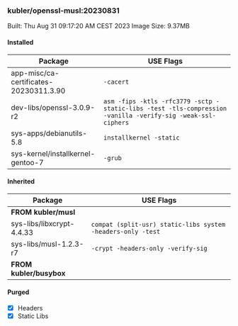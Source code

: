 ### kubler/openssl-musl:20230831

Built: Thu Aug 31 09:17:20 AM CEST 2023
Image Size: 9.37MB

#### Installed
Package | USE Flags
--------|----------
app-misc/ca-certificates-20230311.3.90 | `-cacert`
dev-libs/openssl-3.0.9-r2 | `asm -fips -ktls -rfc3779 -sctp -static-libs -test -tls-compression -vanilla -verify-sig -weak-ssl-ciphers`
sys-apps/debianutils-5.8 | `installkernel -static`
sys-kernel/installkernel-gentoo-7 | `-grub`
#### Inherited
Package | USE Flags
--------|----------
**FROM kubler/musl** |
sys-libs/libxcrypt-4.4.33 | `compat (split-usr) static-libs system -headers-only -test`
sys-libs/musl-1.2.3-r7 | `-crypt -headers-only -verify-sig`
**FROM kubler/busybox** |
#### Purged
- [x] Headers
- [x] Static Libs
